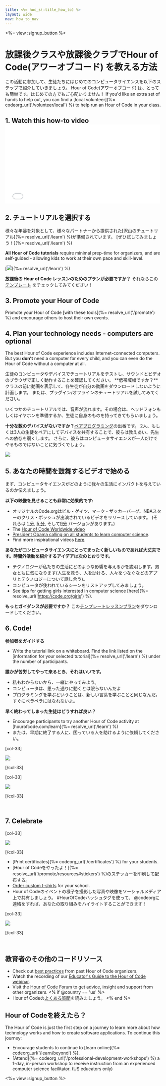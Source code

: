 ```yaml
---
title: <%= hoc_s(:title_how_to) %>
layout: wide
nav: how_to_nav
---
```

<%= view :signup_button %>

# 放課後クラスや放課後クラブでHour of Code(アワーオブコード) を教える方法

この活動に参加して、生徒たちにはじめてのコンピュータサイエンスを以下のステップで紹介していきましょう。 Hour of Code(アワーオブコード) は、とっても簡単です。はじめての方でもご心配いりません！ If you'd like an extra set of hands to help out, you can find a [local volunteer](%= codeorg_url('/volunteer/local') %) to help run an Hour of Code in your class.

## 1. Watch this how-to video <iframe width="500" height="255" src="//www.youtube.com/embed/SrnvvWDm73k" frameborder="0" allowfullscreen mark="crwd-mark"></iframe> 

## 2. チュートリアルを選択する

様々な年齢を対象として、様々なパートナーから提供された[沢山のチュートリアル](%= resolve_url('/learn') %)が準備されています。 [ぜひ試してみましょう！](%= resolve_url('/learn') %)

**All Hour of Code tutorials** require minimal prep-time for organizers, and are self-guided - allowing kids to work at their own pace and skill-level.

[![](/images/fit-700/tutorials.png)](%= resolve_url('/learn') %)

**放課後の Hour of Code レッスンのためのプランが必要ですか？** それならこの [テンプレート](/files/AfterschoolEducatorLessonPlanOutline.docx) をチェックしてみてください！

## 3. Promote your Hour of Code

Promote your Hour of Code [with these tools](%= resolve_url('/promote') %) and encourage others to host their own events.

## 4. Plan your technology needs - computers are optional

The best Hour of Code experience includes Internet-connected computers. But you **don’t** need a computer for every child, and you can even do the Hour of Code without a computer at all.

生徒のコンピュータやデバイスでチュートリアルをテストし、サウンドとビデオのブラウザで正しく動作することを確認してください。 **低帯域幅ですか？**クラスの前に動画を表示して、各生徒が自分の動画をダウンロードしないように計画します。 または、プラグイン/オフラインのチュートリアルを試してみてください。

いくつかのチュートリアルでは、音声が流れます。その場合は、ヘッドフォンもしくはイヤホンを準備するか、生徒に自身のものを持ってきてもらいましょう。

**十分な数のデバイスがないですか？**[ペアプログラミング](https://www.youtube.com/watch?v=vgkahOzFH2Q)の出番です。 2人、もしくは3人の生徒をペアにしてデバイスを共有することで、彼らは教えあい、先生への依存を弱くします。 さらに、彼らはコンピュータサイエンスが一人だけでやるものではないことに気づくでしょう。

<img src="/images/fit-350/group_ipad.jpg" />

## 5. あなたの時間を鼓舞するビデオで始める

まず、コンピュータサイエンスがどのように我々の生活にインパクトを与えているのか伝えましょう。

**以下の映像を見せることも非常に効果的です:**

- オリジナルのCode.orgはビル・ゲイツ、マーク・ザッカーバーグ、NBAスターのクリス・ボッシュが出演されているビデオをリリースしています。 (それらは [1 分](https://www.youtube.com/watch?v=qYZF6oIZtfc), [5 分](https://www.youtube.com/watch?v=nKIu9yen5nc), そして[9分](https://www.youtube.com/watch?v=dU1xS07N-FA) バージョンがあります。)
- The [Hour of Code Worldwide video](https://www.youtube.com/watch?v=KsOIlDT145A)
- [President Obama calling on all students to learn computer science](https://www.youtube.com/watch?v=6XvmhE1J9PY).
- Find more inspirational videos [here](https://www.youtube.com/playlist?list=PLzdnOPI1iJNfpD8i4Sx7U0y2MccnrNZuP).

**あなたがコンピュータサイエンスにとってまったく新しいものであれば大丈夫です。時間外活動を紹介するアイデアは次のとおりです。**

- テクノロジーが私たちの生活にどのような影響を与えるかを説明します。男女ともに気になります(人生を救う、人を助ける、人々をつなぐなどのアプリとテクノロジーについて話し合う)。
- コンピュータが使われているシーンをリストアップしてみましょう。
- See tips for getting girls interested in computer science [here](%= resolve_url('https://code.org/girls') %).

**もっとガイダンスが必要ですか？** この[テンプレートレッスンプラン](/files/AfterschoolEducatorLessonPlanOutline.docx)をダウンロードしてください。

## 6. Code!

**参加者をガイドする**

- Write the tutorial link on a whiteboard. Find the link listed on the [information for your selected tutorial](%= resolve_url('/learn') %) under the number of participants.

**誰かが苦労してやって来るとき、それはいいです。**

- 私もわからないから、一緒にやってみよう。
- コンピュータは、思った通りに動くとは限らないんだよ
- プログラミングを学ぶということは、新しい言葉を学ぶことと同じなんだ。すぐにペラペラにはなれないよ。

**早く終わってしまった生徒はどうすれば良い？**

- Encourage participants to try another Hour of Code activity at [hourofcode.com/learn](%= resolve_url('/learn') %)
- または、早期に終了する人に、困っている人を助けるように依頼してください。

[col-33]

![](/images/fit-250/highschoolgirls.jpeg)

[/col-33]

[col-33]

![](/images/fit-300/group_ar.jpg)

[/col-33]

<p style="clear:both">&nbsp;</p>

## 7. Celebrate

[col-33]

![](/images/fit-300/boy-certificate.jpg)

[/col-33]

- [Print certificates](%= codeorg_url('/certificates') %) for your students.
- [Hour of Codeをやったよ！](%= resolve_url('/promote/resources#stickers') %)のステッカーを印刷して配布する。
- [Order custom t-shirts](http://blog.code.org/post/132608499493/hour-of-code-shirts-and-more) for your school.
- Hour of Codeのイベントの様子を撮影した写真や映像をソーシャルメディア上で共有しましょう。 #HourOfCodeハッシュタグを使って、 @codeorgに連絡をすれば、あなたの取り組みをハイライトすることができます！

[col-33]

![](/images/fit-260/highlight-certificates.jpg)

[/col-33]

<p style="clear:both">&nbsp;</p>

## 教育者のその他のコードリソース

- Check out [best practices](http://www.slideshare.net/TeachCode/hour-of-code-best-practices-for-successful-educators-51273466) from past Hour of Code organizers.
- Watch the recording of our [Educator's Guide to the Hour of Code webinar](https://youtu.be/EJeMeSW2-Mw).
- Visit the [Hour of Code Forum](http://forum.code.org/c/plc/hour-of-code) to get advice, insight and support from other organizers. <% if @country == 'us' %>
- Hour of Codeの[よくある質問](https://support.code.org/hc/en-us/categories/200147083-Hour-of-Code)を読みましょう。 <% end %>

## Hour of Codeを終えたら？

The Hour of Code is just the first step on a journey to learn more about how technology works and how to create software applications. To continue this journey:

- Encourage students to continue to [learn online](%= codeorg_url('/learn/beyond') %).
- [Attend](%= codeorg_url('/professional-development-workshops') %) a 1-day, in-person workshop to receive instruction from an experienced computer science facilitator. (US educators only)

<%= view :signup_button %>